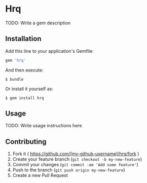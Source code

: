 # Hrq

TODO: Write a gem description

## Installation

Add this line to your application's Gemfile:

```ruby
gem 'hrq'
```

And then execute:

    $ bundle

Or install it yourself as:

    $ gem install hrq

## Usage

TODO: Write usage instructions here

## Contributing

1. Fork it ( https://github.com/[my-github-username]/hrq/fork )
2. Create your feature branch (`git checkout -b my-new-feature`)
3. Commit your changes (`git commit -am 'Add some feature'`)
4. Push to the branch (`git push origin my-new-feature`)
5. Create a new Pull Request
